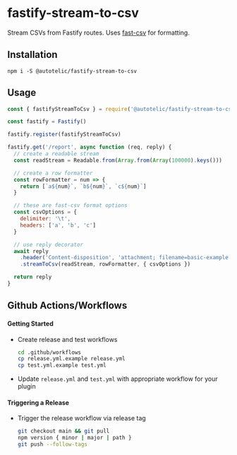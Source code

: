 # fastify-stream-to-csv

Stream CSVs from Fastify routes. Uses [fast-csv](https://c2fo.github.io/fast-csv/) for formatting.

## Installation

```
npm i -S @autotelic/fastify-stream-to-csv
```

## Usage

```js
const { fastifyStreamToCsv } = require('@autotelic/fastify-stream-to-csv')

const fastify = Fastify()

fastify.register(fastifyStreamToCsv)

fastify.get('/report', async function (req, reply) {
  // create a readable stream
  const readStream = Readable.from(Array.from(Array(100000).keys()))

  // create a row formatter
  const rowFormatter = num => {
    return [`a${num}`, `b${num}`, `c${num}`]
  }

  // these are fast-csv format options
  const csvOptions = {
    delimiter: '\t',
    headers: ['a', 'b', 'c']
  }

  // use reply decorator
  await reply
    .header('Content-disposition', 'attachment; filename=basic-example.csv')
    .streamToCsv(readStream, rowFormatter, { csvOptions })

  return reply
}
```

## Github Actions/Workflows

#### Getting Started

* Create release and test workflows
  ```sh
  cd .github/workflows
  cp release.yml.example release.yml
  cp test.yml.example test.yml
  ```
* Update `release.yml` and `test.yml` with appropriate workflow for your plugin

#### Triggering a Release

* Trigger the release workflow via release tag
  ```sh
  git checkout main && git pull
  npm version { minor | major | path }
  git push --follow-tags
  ```
